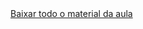 <br><br>[Baixar todo o material da aula](https://download-directory.github.io/?url=http://github.com/IgorAvilaPereira/ppp2025_2sem/tree/main/02_observer) <br><br>
&nbsp;
